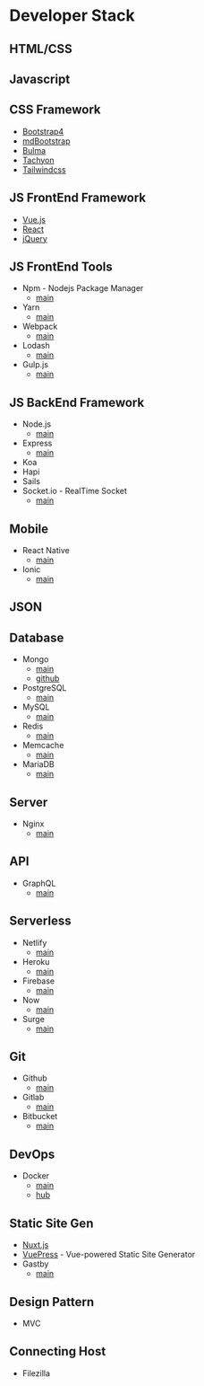 # Developer Stack

## HTML/CSS

## Javascript

## CSS Framework

* [Bootstrap4](https://getbootstrap.com/)
* [mdBootstrap](https://mdbootstrap.com/)
* [Bulma](https://bulma.io/)
* [Tachyon](http://tachyons.io/)
* [Tailwindcss](https://tailwindcss.com/)

## JS FrontEnd Framework

* [Vue.js](https://vuejs.org/)
* [React](https://reactjs.org/)
* [jQuery](https://jquery.com/)

## JS FrontEnd Tools

* Npm - Nodejs Package Manager
  * [main](https://www.npmjs.com/)
* Yarn
  * [main](https://yarnpkg.com/en/)
* Webpack
  * [main](https://webpack.js.org/)
* Lodash
  * [main](https://lodash.com/)
* Gulp.js
  * [main](https://gulpjs.com/)

## JS BackEnd Framework

* Node.js
  * [main](https://nodejs.org/en/)
* Express
  * [main](https://expressjs.com/)
* Koa
* Hapi
* Sails
* Socket.io - RealTime Socket
  * [main](https://socket.io/)

## Mobile

* React Native
  * [main](https://facebook.github.io/react-native/)
* Ionic
  * [main](https://ionicframework.com/)

## JSON

## Database

* Mongo
  * [main](https://www.mongodb.com/)
  * [github](https://github.com/mongodb/mongo)
* PostgreSQL
  * [main](https://www.postgresql.org/)
* MySQL
  * [main](https://www.mysql.com/)
* Redis
  * [main](https://redis.io/)
* Memcache
  * [main](https://memcached.org/)
* MariaDB
  * [main](https://mariadb.org/)

## Server

* Nginx
  * [main](https://www.nginx.com/)

## API

* GraphQL
  * [main](https://graphql.org/)

## Serverless

* Netlify
  * [main](https://www.netlify.com/)
* Heroku
  * [main](https://www.heroku.com/)
* Firebase
  * [main](https://firebase.google.com/)
* Now
  * [main](https://zeit.co/now)
* Surge
  * [main](http://surge.sh/)

## Git

* Github
  * [main](https://github.com/)
* Gitlab
  * [main](https://about.gitlab.com/)
* Bitbucket
  * [main](https://bitbucket.org/)

## DevOps

* Docker
  * [main](https://www.docker.com/)
  * [hub](https://hub.docker.com/)

## Static Site Gen

* [Nuxt.js](https://nuxtjs.org/)
* [VuePress](https://vuepress.vuejs.org/) - Vue-powered Static Site Generator
* Gastby
  * [main]()

## Design Pattern

* MVC

## Connecting Host

* Filezilla
